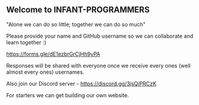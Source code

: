 ## Welcome to INFANT-PROGRAMMERS

"Alone we can do so little; together we can do so much"

Please provide your name and GitHub username so we can collaborate and learn together :)

https://forms.gle/dE1ezbrGrCjHh9yPA

Responses will be shared with everyone once we receive every ones (well almost every ones) usernames.

Also join our Discord server - https://discord.gg/3jsQjPRCzK


For starters we can get building our own website.
